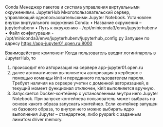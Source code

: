 Conda 
Менеджер пакетов и система управления виртуальными окружениями.
JupyterHub 
Многопользовательский сервер, управляющий однопользовательскими Jupyter Notebook. 
Установлен внутри виртуального окружения Conda:
•	Название окружения – jupyterhubenv
•	Путь к окружению - /opt/miniconda3/envs/jupyterhubenv
•	Файл конфигурации - /opt/miniconda3/envs/jupyterhubenv/jupyterhub_config.py
Запущен по адресу https://app-jupyter01.open.ru:8000

Взаимодействие компонент
Когда пользователь вводит логин/пароль в JupyterHub, то 
1.	происходит его авторизация на сервере app-jupyter01.open.ru
2.	далее автоматически выполняется авторизация в керберос с помощью команды kinit и переданного пользователем пароля. Требует наличия на сервере учетки с доменной авторизацией, в текущий момент функционал отключен, kinit выполняется вручную.
3.	Запускается Docker-контейнер с установленным внутри него Jupyter Notebook. При запуске контейнера пользователь может выбрать на основе какого образа запускать контейнер. Если контейнер запущен из базового образа, то внутри него можно выбирать ядро выполнения Jupyter – стандартное, либо pyspark с заданным лимитом driver memory.
